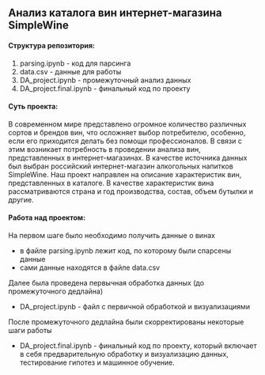 ## Анализ каталога вин интернет-магазина SimpleWine

#### Структура репозитория:
1. parsing.ipynb - код для парсинга
2. data.csv - данные для работы
3. DA_project.ipynb - промежуточный анализ данных 
4. DA_project.final.ipynb - финальный код по проекту

#### Суть проекта:
В современном мире представлено огромное количество различных сортов и брендов вин, что осложняет выбор потребителю, особенно, если его приходится делать без помощи профессионалов. В связи с этим возникает потребность в проведении анализа вин, представленных в интернет-магазинах. В качестве источника данных был выбран российский интернет-магазин алкогольных напитков SimpleWine. Наш проект направлен на описание характеристик вин, представленных в каталоге. В качестве характеристик вина рассматриваются страна и год производства, состав, объем бутылки и другие. 

#### Работа над проектом:

На первом шаге было необходимо получить данные о винах
- в файле parsing.ipynb лежит код, по которому были спарсены данные
- сами данные находятся в файле data.csv

Далее была проведена первычная обработка данных (до промежуточного дедлайна)
- DA_project.ipynb - файл с первичной обработкой и визуализациями

После промежуточного дедлайна были скорректированы некоторые шаги работы
- DA_project.final.ipynb - финальный код по проекту, который включает в себя предварительную обработку и визуализацию данных, тестирование гипотез и машинное обучение.

